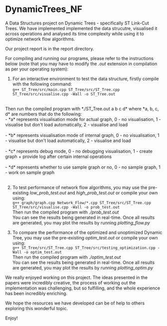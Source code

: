 # DynamicTrees_NF
A Data Structures project on Dynamic Trees - specifically ST Link-Cut Trees. We have implemented implemented the data strucutre, visualised it across operations and analysed its time complexity while using it to optimize network flow algorithms.

Our project report is in the report directory.

For compiling and running our programs, please refer to the instructions below (note that you may have to modify the *.out* extension in compilation as per your operating system):
1. For an interactive environment to test the data structure, firstly compile with the following command: <br>
```g++ ST_Tree/src/main.cpp ST_Tree/src/ST_Tree.cpp ST_Tree/src/visualise.cpp -Wall -o ST_Tree.out```
<br>
Then run the compiled program with *./ST_Tree.out a b c d* where *a, b, c, d* are numbers that do the following:
<br>
    - *a* represents visualisation mode for actual graph, 0 - no visualisation, 1 - visualise but don't load automatically, 2 - visualise and load <br> <br>
    - *b* represents visualisation mode of internal graph, 0 - no visualisation, 1 - visualise but don't load automatically, 2 - visualise and load <br> <br>
    - *c* represents debug mode, 0 - no debugging visualisation, 1 - create graph + provide log after certain internal operations <br> <br>
    - *d* represents whether to use sample graph or no, 0 - no sample graph, 1 - work on sample graph <br> <br>

2. To test performance of network flow algorithms, you may use the pre-existing *low_prob_test.out* and *high_prob_test.out* or compile your own using: <br>
```g++ graph/graph.cpp Network_Flow/*.cpp ST_Tree/src/ST_Tree.cpp ST_Tree/src/visualise.cpp -Wall -o prob_test.out``` <br>
Then run the compiled program with *./prob_test.out* <br>
You can see the results being generated in real-time. Once all results are generated, you may plot the results by running *plotting_flow.py*

3. To compare the performance of the optimized and unoptimized Dynamic Tree, you may use the pre-existing *optim_test.out* or compile your own using: <br>
```g++ ST_Tree/src/ST_Tree.cpp ST_Tree/src/testing_optimization.cpp -Wall -o optim_test.out``` <br>
Then run the compiled program with *./optim_test.out* <br>
You can see the results being generated in real-time. Once all results are generated, you may plot the results by running *plotting_optim.py*

We really enjoyed working on this project. The ideas presented in the papers were incredibly creative, the process of working out the implementation was challenging, but so fulfilling, and the whole experience has been incredibly enriching.

We hope the resources we have developed can be of help to others exploring this wonderful topic.

Enjoy!